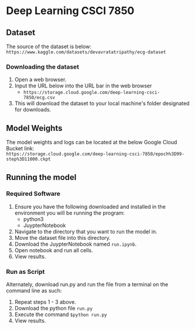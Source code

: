 # Deep Learning CSCI 7850

## Dataset
The source of the dataset is below: <br>
```https://www.kaggle.com/datasets/devavratatripathy/ecg-dataset```
### Downloading the dataset
1. Open a web browser.
2. Input the URL below into the URL bar in the web browser<br>
   * ```https://storage.cloud.google.com/deep-learning-csci-7850/ecg.csv```
3. This will download the dataset to your local machine's folder designated for downloads.

## Model Weights
The model weights and logs can be located at the below Google Cloud Bucket link:<br>
```https://storage.cloud.google.com/deep-learning-csci-7850/epoch%3D99-step%3D11000.ckpt```

## Running the model
### Required Software
1. Ensure you have the following downloaded and installed in the environment you will be running the program:<br>
   * python3
   * JuypterNotebook
2. Navigate to the directory that you want to run the model in.
3. Move the dataset file into this directory.
4. Download the JuypterNotebook named ```run.ipynb```.
5. Open notebook and run all cells.
6. View results.

### Run as Script
Alternately, download run.py and run the file from a terminal on the command line as such:
1. Repeat steps 1 - 3 above.
2. Download the python file ```run.py```
3. Execute the command ```$python run.py```
4. View results.
